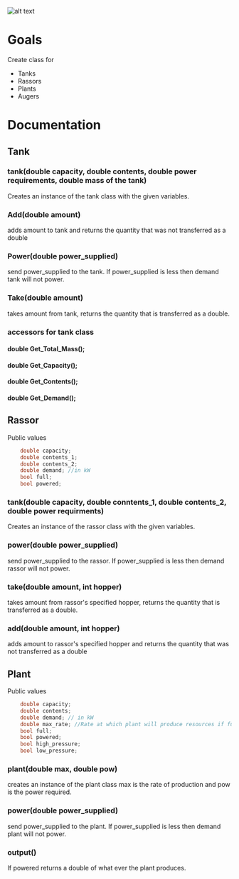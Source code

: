 ![alt text](https://github.tamu.edu/cyberguy/isru/blob/master/ISRU_Logo.png "ISRU")

# Goals

Create class for

- Tanks 
- Rassors
- Plants
- Augers 

# Documentation

## Tank

### tank(double capacity, double contents, double power requirements, double mass of the tank)
Creates an instance of the tank class with the given variables. 


### Add(double amount)
adds amount to tank and returns the quantity that was not transferred as a double

### Power(double power_supplied)
send power_supplied to the tank. If power_supplied is less then demand tank will not power.

### Take(double amount)
takes amount from tank, returns the quantity that is transferred as a double.

### accessors for tank class

#### double Get_Total_Mass();

#### double Get_Capacity();

#### double Get_Contents();

#### double Get_Demand();


## Rassor

Public values

```cpp
	double capacity;
	double contents_1;
	double contents_2;
	double demand; //in kW
	bool full;
	bool powered;
```

### tank(double capacity, double conntents_1, double contents_2, double power requirments)
Creates an instance of the rassor class with the given variables. 

### power(double power_supplied)
send power_supplied to the rassor. If power_supplied is less then demand rassor will not power.

### take(double amount, int hopper)
takes amount from rassor's specified hopper, returns the quantity that is transferred as a double.

### add(double amount, int hopper)
adds amount to rassor's specified hopper and returns the quantity that was not transferred as a double

## Plant

Public values
```cpp
	double capacity;	
	double contents;	
	double demand; // in kW
	double max_rate; //Rate at which plant will produce resources if fully powered (kg/hr)
	bool full;
	bool powered;
	bool high_pressure;
	bool low_pressure;
```

### plant(double max, double pow)
creates an instance of the plant class max is the rate of production and pow is the power required.

### power(double power_supplied)
send power_supplied to the plant. If power_supplied is less then demand plant will not power.

### output()
If powered returns a double of what ever the plant produces.
